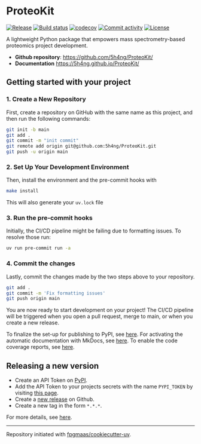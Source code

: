 # ProteoKit

[![Release](https://img.shields.io/github/v/release/5h4ng/ProteoKit)](https://img.shields.io/github/v/release/5h4ng/ProteoKit)
[![Build status](https://img.shields.io/github/actions/workflow/status/5h4ng/ProteoKit/main.yml?branch=main)](https://github.com/5h4ng/ProteoKit/actions/workflows/main.yml?query=branch%3Amain)
[![codecov](https://codecov.io/gh/5h4ng/ProteoKit/branch/main/graph/badge.svg)](https://codecov.io/gh/5h4ng/ProteoKit)
[![Commit activity](https://img.shields.io/github/commit-activity/m/5h4ng/ProteoKit)](https://img.shields.io/github/commit-activity/m/5h4ng/ProteoKit)
[![License](https://img.shields.io/github/license/5h4ng/ProteoKit)](https://img.shields.io/github/license/5h4ng/ProteoKit)

A lightweight Python package that empowers mass spectrometry-based proteomics project development.

- **Github repository**: <https://github.com/5h4ng/ProteoKit/>
- **Documentation** <https://5h4ng.github.io/ProteoKit/>

## Getting started with your project

### 1. Create a New Repository

First, create a repository on GitHub with the same name as this project, and then run the following commands:

```bash
git init -b main
git add .
git commit -m "init commit"
git remote add origin git@github.com:5h4ng/ProteoKit.git
git push -u origin main
```

### 2. Set Up Your Development Environment

Then, install the environment and the pre-commit hooks with

```bash
make install
```

This will also generate your `uv.lock` file

### 3. Run the pre-commit hooks

Initially, the CI/CD pipeline might be failing due to formatting issues. To resolve those run:

```bash
uv run pre-commit run -a
```

### 4. Commit the changes

Lastly, commit the changes made by the two steps above to your repository.

```bash
git add .
git commit -m 'Fix formatting issues'
git push origin main
```

You are now ready to start development on your project!
The CI/CD pipeline will be triggered when you open a pull request, merge to main, or when you create a new release.

To finalize the set-up for publishing to PyPI, see [here](https://fpgmaas.github.io/cookiecutter-uv/features/publishing/#set-up-for-pypi).
For activating the automatic documentation with MkDocs, see [here](https://fpgmaas.github.io/cookiecutter-uv/features/mkdocs/#enabling-the-documentation-on-github).
To enable the code coverage reports, see [here](https://fpgmaas.github.io/cookiecutter-uv/features/codecov/).

## Releasing a new version

- Create an API Token on [PyPI](https://pypi.org/).
- Add the API Token to your projects secrets with the name `PYPI_TOKEN` by visiting [this page](https://github.com/5h4ng/ProteoKit/settings/secrets/actions/new).
- Create a [new release](https://github.com/5h4ng/ProteoKit/releases/new) on Github.
- Create a new tag in the form `*.*.*`.

For more details, see [here](https://fpgmaas.github.io/cookiecutter-uv/features/cicd/#how-to-trigger-a-release).

---

Repository initiated with [fpgmaas/cookiecutter-uv](https://github.com/fpgmaas/cookiecutter-uv).
